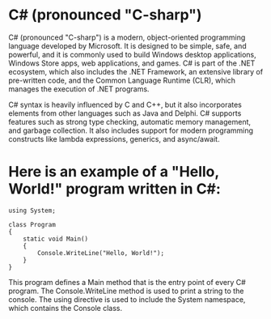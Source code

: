 # C# (pronounced "C-sharp")

C# (pronounced "C-sharp") is a modern, object-oriented programming language developed by Microsoft. It is designed to be simple, safe, and powerful, and it is commonly used to build Windows desktop applications, Windows Store apps, web applications, and games. C# is part of the .NET ecosystem, which also includes the .NET Framework, an extensive library of pre-written code, and the Common Language Runtime (CLR), which manages the execution of .NET programs.

C# syntax is heavily influenced by C and C++, but it also incorporates elements from other languages such as Java and Delphi. C# supports features such as strong type checking, automatic memory management, and garbage collection. It also includes support for modern programming constructs like lambda expressions, generics, and async/await.

# Here is an example of a "Hello, World!" program written in C#:
```
using System;

class Program
{
    static void Main()
    {
        Console.WriteLine("Hello, World!");
    }
}
```
This program defines a Main method that is the entry point of every C# program. The Console.WriteLine method is used to print a string to the console. The using directive is used to include the System namespace, which contains the Console class.

